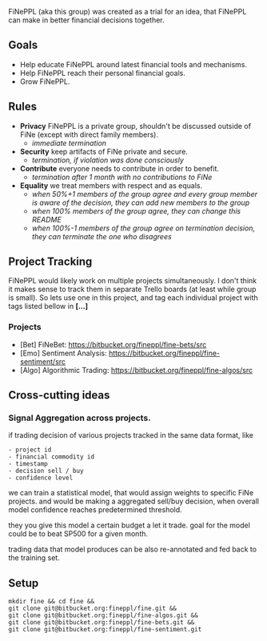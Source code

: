 FiNePPL (aka this group) was created as a trial for an idea, that FiNePPL can make in better financial decisions together.

## Goals

- Help educate FiNePPL around latest financial tools and mechanisms.
- Help FiNePPL reach their personal financial goals.
- Grow FiNePPL.

## Rules

- **Privacy** FiNePPL is a private group, shouldn't be discussed outside of FiNe (except with direct family members).
    - _immediate termination_
- **Security** keep artifacts of FiNe private and secure.
    - _termination, if violation was done consciously_
- **Contribute** everyone needs to contribute in order to benefit.
    - _termination after 1 month with no contributions to FiNe_
- **Equality** we treat members with respect and as equals.
    - _when 50%+1 members of the group agree and every group member is aware of the decision, they can add new members to the group_
    - _when 100% members of the group agree, they can change this README_
    - _when 100%-1 members of the group agree on termination decision, they can terminate the one who disagrees_

## Project Tracking

FiNePPL would likely work on multiple projects simultaneously. I don't think it makes sense to track them in separate Trello boards (at least while group is small). So lets use one in this project, and tag each individual project with tags listed bellow in **[...]**

### Projects

- [Bet] FiNeBet: https://bitbucket.org/fineppl/fine-bets/src
- [Emo] Sentiment Analysis: https://bitbucket.org/fineppl/fine-sentiment/src
- [Algo] Algorithmic Trading: https://bitbucket.org/fineppl/fine-algos/src

## Cross-cutting ideas

### Signal Aggregation across projects.

if trading decision of various projects tracked in the same data format, like

```
- project id
- financial commodity id
- timestamp
- decision sell / buy
- confidence level
```

we can train a statistical model, that would assign weights to specific FiNe projects.
and would be making a aggregated sell/buy decision, when overall model confidence reaches predetermined threshold.

they you give this model a certain budget a let it trade.
goal for the model could be to beat SP500 for a given month.

trading data that model produces can be also re-annotated and fed back to the training set.

## Setup

```
mkdir fine && cd fine &&
git clone git@bitbucket.org:fineppl/fine.git &&
git clone git@bitbucket.org:fineppl/fine-algos.git &&
git clone git@bitbucket.org:fineppl/fine-bets.git &&
git clone git@bitbucket.org:fineppl/fine-sentiment.git
```
